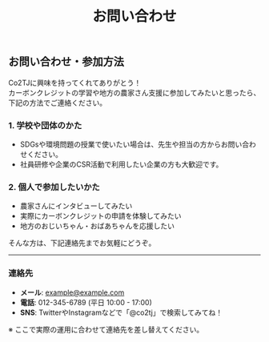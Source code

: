 ﻿---
layout: default
title: "お問い合わせ"
permalink: /contact/
---

## お問い合わせ・参加方法

Co2TJに興味を持ってくれてありがとう！  
カーボンクレジットの学習や地方の農家さん支援に参加してみたいと思ったら、下記の方法でご連絡ください。

### 1. 学校や団体のかた

- SDGsや環境問題の授業で使いたい場合は、先生や担当の方からお問い合わせください。
- 社員研修や企業のCSR活動で利用したい企業の方も大歓迎です。

### 2. 個人で参加したいかた

- 農家さんにインタビューしてみたい
- 実際にカーボンクレジットの申請を体験してみたい
- 地方のおじいちゃん・おばあちゃんを応援したい

そんな方は、下記連絡先までお気軽にどうぞ。

---

### 連絡先

- **メール**: example@example.com
- **電話**: 012-345-6789 (平日 10:00 - 17:00)
- **SNS**: TwitterやInstagramなどで「@co2tj」で検索してみてね！

※ ここで実際の運用に合わせて連絡先を差し替えてください。
